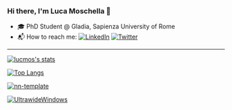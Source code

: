 ### Hi there, I'm Luca Moschella 🧗

- 🎓 PhD Student @ Gladia, Sapienza University of Rome
- 📬 How to reach me: [![LinkedIn](https://img.shields.io/badge/LinkedIn-blue?logo=linkedin&style=for-the-badge)](https://www.linkedin.com/in/lucamoschella/) [![Twitter](https://img.shields.io/badge/Twitter-white?logo=twitter&style=for-the-badge)](https://twitter.com/moschella_luca)

---

[![lucmos's stats](https://github-readme-stats.vercel.app/api?username=lucmos&show_icons=true&count_private=true&include_all_commits=true&theme=react)](https://github.com/anuraghazra/github-readme-stats)

[![Top Langs](https://github-readme-stats.vercel.app/api/top-langs/?username=lucmos&exclude_repo=DLAI-s2-2020-tutorials&theme=react)](https://github.com/anuraghazra/github-readme-stats)


[![nn-template](https://github-readme-stats.vercel.app/api/pin/?username=lucmos&repo=nn-template&theme=react)](https://github.com/lucmos/nn-template)

[![UltrawideWindows](https://github-readme-stats.vercel.app/api/pin/?username=lucmos&repo=UltraWideWindows&theme=react)](https://github.com/lucmos/UltrawideWindows)

<!--
**lucmos/lucmos** is a ✨ _special_ ✨ repository because its `README.md` (this file) appears on your GitHub profile.

Here are some ideas to get you started:

- 🔭 I’m currently working on ...
- 🌱 I’m currently learning ...
- 👯 I’m looking to collaborate on ...
- 🤔 I’m looking for help with ...
- 💬 Ask me about ...
- 📫 How to reach me: ...
- 😄 Pronouns: ...
- ⚡ Fun fact: ...
-->
